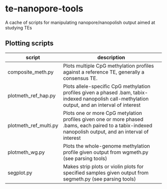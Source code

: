 # te-nanopore-tools
A cache of scripts for manipulating nanopore/nanopolish output aimed at studying TEs

## Plotting scripts

| script                | description |
|-----------------------|-------------|
| composite_meth.py     | Plots multiple CpG methylation profiles against a reference TE, generally a consensus TE. |
| plotmeth_ref_hap.py   | Plots allele-specific CpG methylation profiles given a phased .bam, tabix-indexed nanopolish call-methylation output, and an interval of interest |
| plotmeth_ref_multi.py | Plots one or more CpG metylation profiles given one or more phased .bams, each paired to a tabix-indexed nanopolish output, and an interval of interest |
| plotmeth_wg.py        | Plots the whole-genome methylation profile given output from wgmeth.py (see parsing tools) |
| segplot.py            | Makes strip plots or violin plots for specified samples given output from segmeth.py (see parsing tools) |